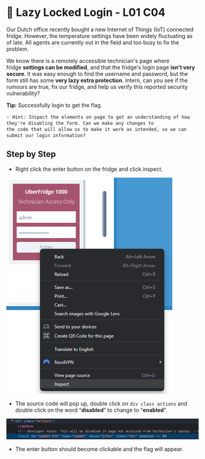 # 🦥 Lazy Locked Login - L01 C04

Our Dutch office recently bought a new Internet of Things (IoT) connected fridge. However, the temperature settings have been widely fluctuating as of late. All agents are currently out in the field and too busy to fix the problem.

We know there is a remotely accessible technician's page where fridge **settings can be modified**, and that the fridge's login page **isn't very secure**. It was easy enough to find the username and password, but the form still has some **very lazy extra protection**. Intern, can you see if the rumours are true, fix our fridge, and help us verify this reported security vulnerability?

**Tip:** Successfully login to get the flag.

```
💡 Hint: Inspect the elements on page to get an understanding of how they're disabling the form. Can we make any changes to 
the code that will allow us to make it work as intended, so we can submit our login information?
```

## Step by Step

- Right click the enter button on the fridge and click inspect.

![right click on "enter" button pops up the inspect menu, inspect button is at the very bottom](/assets/lazylockedlogin1.png)

- The source code will pop up, double click on `div class actions` and double click on the word “**disabled**” to change to “**enabled**”.

![image of code](/assets/lazylockedlogin2.png)

- The enter button should become clickable and the flag will appear.
